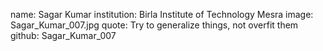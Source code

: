 name: Sagar Kumar
institution: Birla Institute of Technology Mesra
image: Sagar_Kumar_007.jpg
quote: Try to generalize things, not overfit them
github: Sagar_Kumar_007